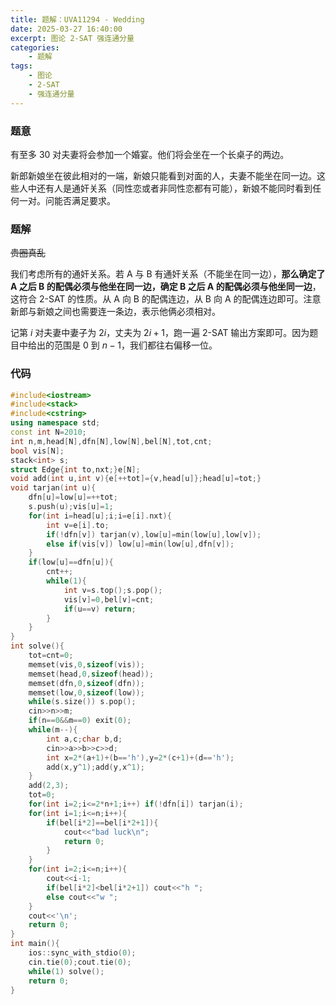 ```yaml
---
title: 题解：UVA11294 - Wedding
date: 2025-03-27 16:40:00
excerpt: 图论 2-SAT 强连通分量
categories: 
    - 题解
tags: 
    - 图论
    - 2-SAT
    - 强连通分量
---
```

### 题意
有至多 $30$ 对夫妻将会参加一个婚宴。他们将会坐在一个长桌子的两边。

新郎新娘坐在彼此相对的一端，新娘只能看到对面的人，夫妻不能坐在同一边。这些人中还有人是通奸关系（同性恋或者非同性恋都有可能），新娘不能同时看到任何一对。问能否满足要求。
### 题解
~~贵圈真乱~~

我们考虑所有的通奸关系。若 A 与 B 有通奸关系（不能坐在同一边），**那么确定了 A 之后 B 的配偶必须与他坐在同一边，确定 B 之后 A 的配偶必须与他坐同一边**，这符合 2-SAT 的性质。从 A 向 B 的配偶连边，从 B 向 A 的配偶连边即可。注意新郎与新娘之间也需要连一条边，表示他俩必须相对。

记第 $i$ 对夫妻中妻子为 $2i$，丈夫为 $2i+1$，跑一遍 2-SAT 输出方案即可。因为题目中给出的范围是 $0$ 到 $n-1$，我们都往右偏移一位。
### 代码
```cpp
#include<iostream>
#include<stack>
#include<cstring>
using namespace std;
const int N=2010;
int n,m,head[N],dfn[N],low[N],bel[N],tot,cnt;
bool vis[N];
stack<int> s;
struct Edge{int to,nxt;}e[N];
void add(int u,int v){e[++tot]={v,head[u]};head[u]=tot;}
void tarjan(int u){
    dfn[u]=low[u]=++tot;
    s.push(u);vis[u]=1;
    for(int i=head[u];i;i=e[i].nxt){
        int v=e[i].to;
        if(!dfn[v]) tarjan(v),low[u]=min(low[u],low[v]);
        else if(vis[v]) low[u]=min(low[u],dfn[v]);
    }
    if(low[u]==dfn[u]){
        cnt++;
        while(1){
            int v=s.top();s.pop();
            vis[v]=0,bel[v]=cnt;
            if(u==v) return;
        }
    }
}
int solve(){
    tot=cnt=0;
    memset(vis,0,sizeof(vis));
    memset(head,0,sizeof(head));
    memset(dfn,0,sizeof(dfn));
    memset(low,0,sizeof(low));
    while(s.size()) s.pop();
    cin>>n>>m;
    if(n==0&&m==0) exit(0);
    while(m--){
        int a,c;char b,d;
        cin>>a>>b>>c>>d;
        int x=2*(a+1)+(b=='h'),y=2*(c+1)+(d=='h');
        add(x,y^1);add(y,x^1);
    }
    add(2,3);
    tot=0;
    for(int i=2;i<=2*n+1;i++) if(!dfn[i]) tarjan(i);
    for(int i=1;i<=n;i++){
        if(bel[i*2]==bel[i*2+1]){
            cout<<"bad luck\n";
            return 0;
        } 
    }
    for(int i=2;i<=n;i++){
        cout<<i-1;
        if(bel[i*2]<bel[i*2+1]) cout<<"h ";
        else cout<<"w ";
    }
    cout<<'\n';
    return 0;
}
int main(){
    ios::sync_with_stdio(0);
    cin.tie(0);cout.tie(0);
    while(1) solve(); 
    return 0;
}
```